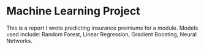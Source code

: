 # Machine Learning Project

This is a report I wrote predicting insurance premiums for a module.
Models used include: Random Forest, Linear Regression, Gradient Boosting, Neural Networks.
